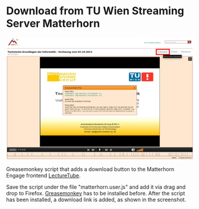 # Download from TU Wien Streaming Server Matterhorn

![matterhorn](screenshot.png)

Greasemonkey script that adds a download button to the Matterhorn Engage
frontend [LectureTube](http://mh-admin.ltcc.tuwien.ac.at/engage/ui/index.html).

Save the script under the file "matterhorn.user.js" and add it via drag and
drop to Firefox.
[Greasemonkey](https://addons.mozilla.org/firefox/addon/greasemonkey/) has to
be installed before. After the script has been installed, a download link is
added, as shown in the screenshot.
